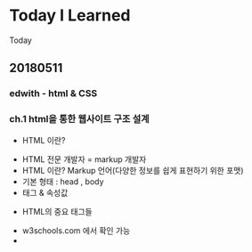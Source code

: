# Today I Learned
Today 

## 20180511
### edwith - html & CSS
### ch.1 html을 통한 웹사이트 구조 설계 

* HTML 이란?
- HTML 전문 개발자 = markup 개발자 
- HTML 이란? Markup 언어(다양한 정보를 쉽게 표현하기 위한 포맷)
- 기본 형태 : head , body 
- 태그 & 속성값 

* HTML의 중요 태그들 
- w3schools.com 에서 확인 가능
- <title>
- <h1> <h2> ...
- <ul> : unordered list 
- <li> : 리스트
- <a> : 닻을 내린다 , href : 속성으로 url. 
- <div> : division . 레이아웃 나눌때 쓴다. 가상의 레이아웃을 설계 
